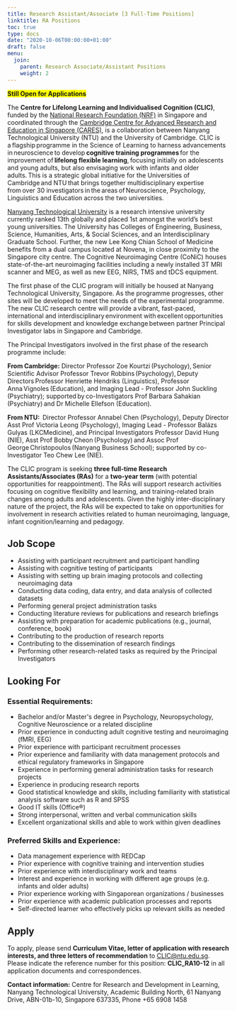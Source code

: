 ```yaml
---
title: Research Assistant/Associate [3 Full-Time Positions]
linktitle: RA Positions
toc: true
type: docs
date: "2020-10-06T00:00:00+01:00"
draft: false
menu:
  join:
    parent: Research Associate/Assistant Positions
    weight: 2
---
```


<span style="background-color: #FFFF00">**Still Open for Applications**</span>

The **Centre for Lifelong Learning and Individualised Cognition (CLIC)**, funded by the [National Research Foundation (NRF)](https://www.nrf.gov.sg/) in Singapore and coordinated through the [Cambridge Centre for Advanced Research and Education in Singapore (CARES)](https://www.create.edu.sg/about-create/research-centres/cares), is a collaboration between Nanyang Technological University (NTU) and the University of Cambridge. CLIC is a flagship programme in the Science of Learning to harness advancements in neuroscience to develop **cognitive training programmes** for the improvement of **lifelong flexible learning**, focusing initially on adolescents and young adults, but also envisaging work with infants and older adults. This is a strategic global initiative for the Universities of Cambridge and NTU that brings together multidisciplinary expertise from over 30 investigators in the areas of Neuroscience, Psychology, Linguistics and Education across the two universities. 

[Nanyang Technological University](https://www.ntu.edu.sg/Pages/home.aspx) is a research intensive university currently ranked 13th globally and placed 1st amongst the world’s best young universities. The University has Colleges of Engineering, Business, Science, Humanities, Arts, & Social Sciences, and an Interdisciplinary Graduate School. Further, the new Lee Kong Chian School of Medicine benefits from a dual campus located at Novena, in close proximity to the Singapore city centre. The Cognitive Neuroimaging Centre (CoNiC) houses state-of-the-art neuroimaging facilities including a newly installed 3T MRI scanner and MEG, as well as new EEG, NIRS, TMS and tDCS equipment. 

The first phase of the CLIC program will initially be housed at Nanyang Technological University, Singapore. As the programme progresses, other sites will be developed to meet the needs of the experimental programme. The new CLIC research centre will provide a vibrant, fast-paced, international and interdisciplinary environment with excellent opportunities for skills development and knowledge exchange between partner Principal Investigator labs in Singapore and Cambridge.   

The Principal Investigators involved in the first phase of the research programme include: 
 
**From Cambridge:** Director Professor Zoe Kourtzi (Psychology), Senior Scientific Advisor Professor Trevor Robbins (Psychology), Deputy Directors Professor Henriette Hendriks (Linguistics), Professor Anna Vignoles (Education), and Imaging Lead - Professor John Suckling (Psychiatry); supported by co-Investigators Prof Barbara Sahakian (Psychiatry) and Dr Michelle Ellefson (Education).  
 
**From NTU:**  Director Professor Annabel Chen (Psychology), Deputy Director Asst Prof Victoria Leong (Psychology), Imaging Lead - Professor Balázs Gulyas (LKCMedicine), and Principal Investigators Professor David Hung (NIE), Asst Prof Bobby Cheon (Psychology) and Assoc Prof George Christopoulos (Nanyang Business School); supported by co-Investigator Teo Chew Lee (NIE). 
 
The CLIC program is seeking **three full-time Research Assistants/Associates (RAs)** for a **two-year term** (with potential opportunities for reappointment). The RAs will support research activities focusing on cognitive flexibility and learning, and training-related brain changes among adults and adolescents. Given the highly inter-disciplinary nature of the project, the RAs will be expected to take on opportunities for involvement in research activities related to human neuroimaging, language, infant cognition/learning and pedagogy.

## Job Scope
* Assisting with participant recruitment and participant handling
* Assisting with cognitive testing of participants
* Assisting with setting up brain imaging protocols and collecting neuroimaging data
* Conducting data coding, data entry, and data analysis of collected datasets
* Performing general project administration tasks
* Conducting literature reviews for publications and research briefings
* Assisting with preparation for academic publications (e.g., journal, conference, book)
* Contributing to the production of research reports
* Contributing to the dissemination of research findings
* Performing other research-related tasks as required by the Principal Investigators

## Looking For
### Essential Requirements:

* Bachelor and/or Master's degree in Psychology, Neuropsychology, Cognitive Neuroscience or a related discipline
* Prior experience in conducting adult cognitive testing and neuroimaging (fMRI, EEG)
* Prior experience with participant recruitment processes
* Prior experience and familiarity with data management protocols and ethical regulatory frameworks in Singapore
* Experience in performing general administration tasks for research projects
* Experience in producing research reports
* Good statistical knowledge and skills, including familiarity with statistical analysis software such as R and SPSS
* Good IT skills (Office®)
* Strong interpersonal, written and verbal communication skills
* Excellent organizational skills and able to work within given deadlines

### Preferred Skills and Experience:
* Data management experience with REDCap
* Prior experience with cognitive training and intervention studies
* Prior experience with interdisciplinary work and teams
* Interest and experience in working with different age groups (e.g. infants and older adults)
* Prior experience working with Singaporean organizations / businesses
* Prior experience with academic publication processes and reports
* Self-directed learner who effectively picks up relevant skills as needed

## Apply

To apply, please send **Curriculum Vitae, letter of application with research interests, and three letters of recommendation** to CLIC@ntu.edu.sg. Please indicate the reference number for this position: **CLIC_RA10-12** in all application documents and correspondences.

**Contact information:** Centre for Research and Development in Learning, Nanyang Technological University, Academic Building North, 61 Nanyang Drive, ABN-01b-10, Singapore 637335, Phone +65 6908 1458
